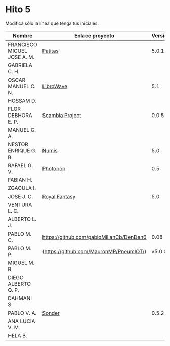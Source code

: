 # Hito 5

Modifica sólo la línea que tenga tus iniciales.

| Nombre       | Enlace proyecto                                                                    | Versión      |
| --------------- | ----------------------------------------------------------------------- | -------------- |
| FRANCISCO MIGUEL JOSE A. M.|[Patitas](https://github.com/faguilera1952/CC-ProyectoPatitas/blob/main/docs/hitos/hito5/hito5.md)|5.0.1|
|  GABRIELA C. H.   | <!--enlace-->                                                           | <!--versión--> |
|  OSCAR MANUEL C. N.   | [LibroWave](https://github.com/Kikin90/proy-cc)                     | 5.1 |
|  HOSSAM D.   | <!--enlace-->                                                           | <!--versión--> |
|  FLOR DEBHORA E. P.   | [Scambia Project](https://github.com/florescobar/Scambia-PracticasCC-UGR) | 0.0.5  |
|  MANUEL G. A.  | <!--enlace-->                                                           | <!--versión--> |
|  NESTOR ENRIQUE G. B.|[Numis](https://github.com/nestygb/CC-Proyecto-Numis/blob/main/docs/hitos/hito5/hito5.md) | 5.0 |
|  RAFAEL G. V.  | [Photopop](https://github.com/rafaguzmanval/practicaCC)                                                          | 0.5 |
|  FABIAN H.   | <!--enlace-->                                                           | <!--versión--> |
|  ZGAOULA I.   | <!--enlace-->                                                           | <!--versión--> |
|  JOSE J. C.   | [Royal Fantasy](https://github.com/Josejc2001/MUII_CC-23-24)              | 5.0 |
|  VENTURA L. C.   | <!--enlace-->                                                           | <!--versión--> |
|  ALBERTO L. J.   | <!--enlace-->                                                           | <!--versión--> |
|  PABLO M. C.   | https://github.com/pabloMillanCb/DenDen6                                                           | 0.08 |
|  PABLO M. P.   | (https://github.com/MauronMP/PneumIOT/)                        | v5.0.0 |
|  MIGUEL M. R.  | <!--enlace-->                                                           | <!--versión--> |
|  DIEGO ALBERTO Q. P.   | <!--enlace-->                                                           | <!--versión--> |
|  DAHMANI S.   | <!--enlace-->                                                           | <!--versión--> |
|  PABLO V. A.   | [Sonder](https://github.com/Valenz23/Sonder)                                                             | 0.5.2 |
|  ANA LUCIA V. M.   | <!--enlace-->                                                           | <!--versión--> |
|  HELA B.   | <!--enlace-->                                                           | <!--versión--> |

